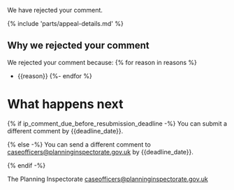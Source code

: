 We have rejected your comment.

{% include 'parts/appeal-details.md' %}

## Why we rejected your comment

We rejected your comment because:
{% for reason in reasons %}
- {{reason}}
{%- endfor %}

# What happens next

{% if ip_comment_due_before_resubmission_deadline -%}
    You can submit a different comment by {{deadline_date}}.

{% else -%}
    You can send a different comment to caseofficers@planninginspectorate.gov.uk by {{deadline_date}}.

{% endif -%}

The Planning Inspectorate
caseofficers@planninginspectorate.gov.uk

